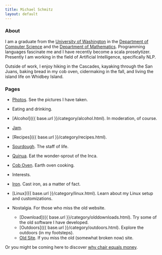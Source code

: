 ```yaml
---
title: Michael Schmitz
layout: default
---
```


### About

I am a graduate from the [University of Washington](http://www.washington.edu/)
in the [Department of Computer Science](http://cs.washington.edu/) and the
[Department of Mathematics](http://math.washington.edu/). Programming languages
fascinate me and I have recently become a scala proselytizer.  Presently I am
working in the field of Artificial Intelligence, specifically NLP.

Outside of work, I enjoy hiking in the Cascades, kayaking through the San
Juans, baking bread in my cob oven, cidermaking in the fall, and living
the island life on Whidbey Island.

### Pages

*  [Photos](http://static.schmitztech.com/photo). See the pictures I have taken.

*  Eating and drinking.
  * [Alcohol]({{ base.url }}/category/alcohol.html). In moderation, of course.
  * [Jam](/food/jam.html).
  * [Recipes]({{ base.url }}/category/recipes.html).
  * [Sourdough](/food/sourdough.html). The staff of life.
  * [Quinua](/food/quinua.html). Eat the wonder-sprout of the Inca.
  * [Cob Oven](/food/coboven.html). Earth oven cooking.

*  Interests.
  * [Iron](/pages/castiron.html). Cast iron, as a matter of fact.
  * [Linux]({{ base.url }}/category/linux.html). Learn about my Linux setup and customizations.

* Nostalgia. For those who miss the old website.
  * [Download]({{ base.url }}/category/olddownloads.html). Try some of the old software I have developed.
  * [Outdoors]({{ base.url }}/category/outdoors.html). Explore the outdoors (in my footsteps).
  * [Old Site](http://www.schmitztech.com/nostalgia).  If you miss the old (somewhat broken now) site.

Or you might be coming here to discover [why chair equals money](pages/chaireqmoney.html).
